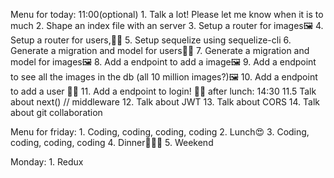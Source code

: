 Menu for today:  11:00(optional)
    1.   Talk a lot! Please let me know when it is to much
    2.   Shape an index file with an server
    3.   Setup a router for images🖼️
    4.   Setup a router for users,👱🏻
    5.   Setup sequelize using sequelize-cli
    6.   Generate a migration and model for users👱🏻
    7.   Generate a migration and model for images🖼️
    8.   Add a endpoint to add a image🖼️ 
    9.   Add a endpoint to see all the images in the db (all 10 million images?)🖼️
    10.  Add a endpoint to add a user 👱🏻
    11.  Add a endpoint to login!  🔑🔑
    after lunch: 14:30
    11.5 Talk about next() // middleware
    12.  Talk about JWT
    13.  Talk about CORS
    14.  Talk about git collaboration
    


Menu for friday:
    1. Coding, coding, coding, coding
    2. Lunch😍
    3. Coding, coding, coding, coding
    4. Dinner🍔🍔🍟
    5. Weekend

Monday:
    1. Redux  